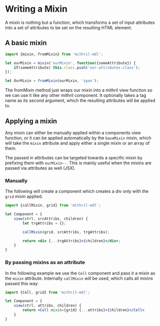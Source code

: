 # Writing a Mixin
A mixin is nothing but a function, which transforms a set of input attributes into a set of attributes to be set on the resulting HTML element.

## A basic mixin
```javascript
import {mixin, fromMixin} from 'mithril-mdl';

let ourMixin = mixin('ourMixin', function({someAttribute}) {
	if(someAttribute) this.class.push('our-attributes-class');
});

let OurMixin = fromMixin(ourMixin, 'span');
```

The fromMixin method just wraps our mixin into a mithril view function so we can use it like any other mithril component. It optionally takes a tag name as its second argument, which the resulting attributes will be applied to.

## Applying a mixin
Any mixin can either be manually applied within a components view function, or it can be applied automatically by the `baseMixin` mixin, which will take the `mixin` attribute and apply either a single mixin or an array of them.

The passed in attributes can be targeted towards a specific mixin by prefixing them with `ourMixin--`. This is mainly useful when the mixins are passed via attributes as well (JSX).

### Manually
The following will create a component which creates a div only with the `grid` mixin applied.

```jsx
import {callMixin, grid} from 'mithril-mdl';

let Component = {
	view(ctrl, srcAttribs, children) {
		let trgAttribs = {};

		callMixin(grid, srcAttribs, trgAttribs);

		return <div {...trgAttribs}>{children}</div>;
	}
}
```

### By passing mixins as an attribute
In the following example we use the `Cell` component and pass it a mixin as the `mixin` attribute. Internally `callMixin` will be used, which calls all mixins passed this way:

```jsx
import {Cell, grid} from 'mithril-mdl';

let Component = {
	view(ctrl, attribs, children) {
		return <Cell mixin={grid} {...attribs}>{children}</Cell>
	}
}
```
